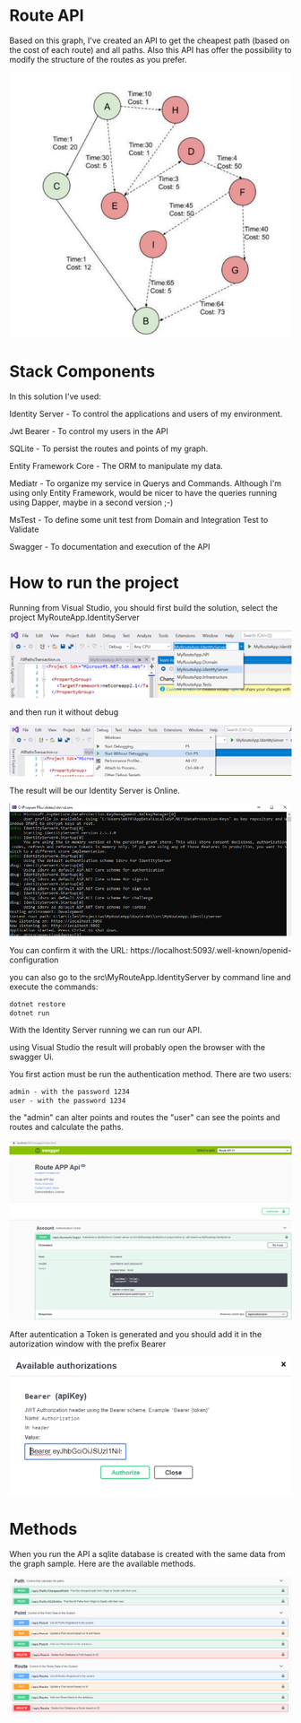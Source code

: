 # Route API
 
Based on this graph, I've created an API to get the cheapest path (based on the cost of each route) and all paths.  Also this API has offer the possibility to modify the structure of the routes as you prefer.


![Graph sample](screenshots/graph.png)

# Stack Components

In this solution I've used:

Identity Server - To control the applications and users of my environment.

Jwt Bearer - To control my users in the API

SQLite - To persist the routes and points of my graph.

Entity Framework Core - The ORM to manipulate my data.

Mediatr - To organize my service in Querys and Commands.  Although I'm using only Entity Framework, would be nicer to have the queries running using Dapper, maybe in a second version ;-)

MsTest - To define some unit test from Domain and Integration Test to Validate 

Swagger - To documentation and execution of the API

# How to run the project

Running from Visual Studio, you should first build the solution, select the project MyRouteApp.IdentityServer 

![Select the Project](screenshots/runidentityserver.png)

and then run it without debug

![Run without debug](screenshots/runidentityserverWithoutDebug.png)

The result will be our Identity Server is Online. 

![Run without debug](screenshots/runidentityserverResult.png)

You can confirm it with the URL: https://localhost:5093/.well-known/openid-configuration

you can also go to the src\MyRouteApp.IdentityServer by command line and execute the commands:
```
dotnet restore 
dotnet run
```


With the Identity Server running we can run our API.  

using Visual Studio the result will probably open the browser with the swagger Ui.  

You first action must be run the authentication method.  There are two users:

```
admin - with the password 1234 
user - with the password 1234
```
the "admin"  can alter points and routes the "user" can see the points and routes and calculate the paths.

![Swagger](screenshots/login.png)


After autentication a Token is generated and you should add it in the autorization window with the prefix Bearer

![authorization](screenshots/Authorization.png)


# Methods

When you run the API a sqlite database is created with the same data from the graph sample.  Here are the available methods. 

![API Methods](screenshots/methods.png)

